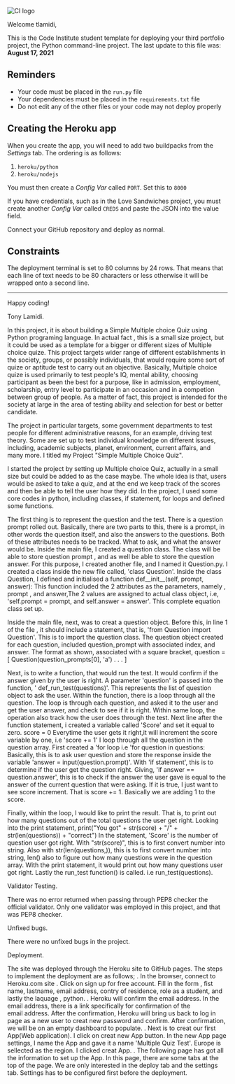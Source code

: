 ![CI logo](https://codeinstitute.s3.amazonaws.com/fullstack/ci_logo_small.png)

Welcome tlamidi,

This is the Code Institute student template for deploying your third portfolio project, the Python command-line project. The last update to this file was: **August 17, 2021**

## Reminders

* Your code must be placed in the `run.py` file
* Your dependencies must be placed in the `requirements.txt` file
* Do not edit any of the other files or your code may not deploy properly

## Creating the Heroku app

When you create the app, you will need to add two buildpacks from the _Settings_ tab. The ordering is as follows:

1. `heroku/python`
2. `heroku/nodejs`

You must then create a _Config Var_ called `PORT`. Set this to `8000`

If you have credentials, such as in the Love Sandwiches project, you must create another _Config Var_ called `CREDS` and paste the JSON into the value field.

Connect your GitHub repository and deploy as normal.

## Constraints

The deployment terminal is set to 80 columns by 24 rows. That means that each line of text needs to be 80 characters or less otherwise it will be wrapped onto a second line.

-----
Happy coding!


Tony Lamidi.

In this project, it is about building a Simple Multiple choice Quiz using Python programing language. In actual fact , this is a small size project, but it could be used as a template for a bigger or different sizes of Multiple choice quize. This project targets wider range of different establishments in the society, groups, or possibly individuals, that would require some sort of quize or aptitude test to carry out an objective. Basically, Multiple choice quize is used primarily to test people's IQ, mental ability, choosing participant as been the best for a purpose, like in admission, employment, scholarship, entry level to participate in an occasion and in a competion between group of people.  As a matter of fact, this project is intended for the society at large in the area of testing ability and selection for best or better candidate. 

The project in particular targets, some government departments to test people for different administrative reasons, for an example, driving test theory. Some are set up to test individual knowledge on different issues, including, academic subjects, planet, environment, current affairs, and many more. I titled my Project "Simple Multiple Choice Quiz". 

I started the project by setting up Multiple choice Quiz, actually in a small size but could be added to as the case maybe. The whole idea is that, users would be asked to take a quiz, and at the end we keep track of the scores and then be able to tell the user how they did. In the project, I used some core codes in python, including classes, if statement, for loops and defined some functions.

The first thing is to represent the question and the test. There is a question prompt rolled out. Basically, there are two parts to this, there is a prompt, in other words the question itself, and also the answers to the questions. Both of these attributes needs to be tracked. What to ask, and what the answer would be. Inside the main file, I created a question class. The class will be able to store question prompt , and as well be able to store the question answer. For this purpose, I created another file, and I named it Question.py. I created a class inside the new file called, 'class Question'. Inside the class Question, I defined and initialised a function def__init__(self, prompt, answer): This function included the 2 attributes as the parameters, namely , prompt , and answer,The 2 values are assigned to actual class object, i.e,
'self.prompt = prompt, and self.answer = answer'. This complete equation class set up.

Inside the main file, next, was to creat a question object. Before this, in line 1 of the file , it should include a statement, that is, 'from Question import Question'. This is to import the question class. The question object created for each question, included  question_prompt with associated index, and answer. The format as shown, associated with a square bracket,
question = [
    Question(question_prompts[0], 'a')
    . . .
]

Next, is to write a function, that would run the test. It would confirm if the answer given by the user is right.
A parameter 'question' is passed into the function, ' def_run_test(questions)'. This represents the list of question object to ask the user. Within the function, there is a loop through all the question. The loop is through each question, and asked it to the user and get the user answer, and check to see if it is right. Within same loop, the operation also track how the user does through the test. Next line after the function statement, i created a variable called 'Score' and set it equal to zero. 
score = 0
Everytime the user gets it right,it will increment the score variable by one, i.e  'score += 1'
I loop through all the question in the question array. First created a 'for loop i.e 'for question in questions:
Basically, this is to ask user question and store the response inside the variable 'answer = input(question.prompt)'.
With 'if statement', this is to determine if the user get the question right. Giving, 'if answer == question.answer', this is to check if the answer the user gave is equal to the answer of the current question that were asking. If it is true, I just want to see score increment. That is score += 1. Basically we are adding 1 to the score.

Finally, within the loop, I would like to print the result. That is, to print out how many questions out of the total questions the user get right. Looking into the print statement,
        print("You got" + str(score) + "/" + str(len(questions)) + "correct") 
In the statement, 'Score' is the number of question user got right. With "str(score)", this is to first convert number into string. Also with str(len(questions,)), this is to first convert number into string, len() also to figure out how many questions were in the question array.
With the print statement, it would print out how many questions user got right.
Lastly the run_test function() is called. i.e
                run_test(questions).

Validator Testing.

There was no error returned when passing through PEP8 checker the official validator.
Only one validator was employed in this project, and that was PEP8 checker.


Unfixed bugs.

There were no unfixed bugs in the project.


Deployment.

The site was deployed through the Heroku site to GitHub pages.
The steps to implement the deployment are as follows;
. In the browser, connect to Heroku.com site 
. Click on sign up for free account. Fill in the form , fist name, lastname, email address, contry of residence, role as a 
  student, and lastly the laquage , python.
. Heroku will confirm the email address. In the email address, there is a link specifically for confirmation of the    
  email address. After the confirmation, Heroku will bring us back to log in page as a new user to creat new password and confirm. After confirmation, we will be on an empty dashboard to populate.
. Next is to creat our first App(Web application). I click on creat new App button. In the new App page settings,
  I name the App and gave it a name 'Multiple Quiz Test'. Europe is sellected as the region. I clicked creat App.
. The following page has got all the information to set up the App. In this page, there are some tabs at the top of the 
  page. We are only interested in the deploy tab and the settings tab. Settings has to be configured first before the 
  deployment.
